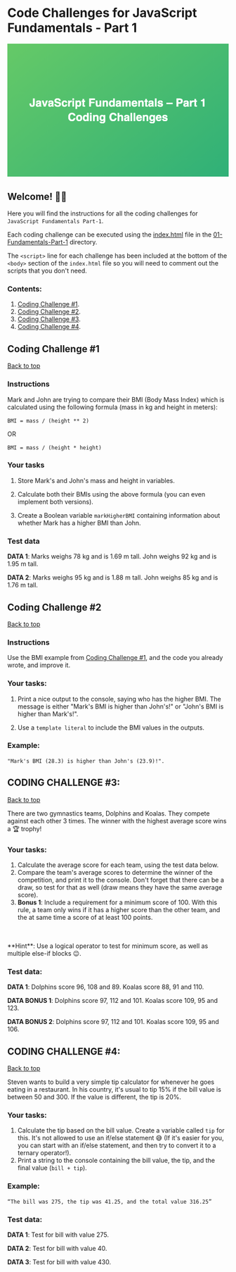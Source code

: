 # Code Challenges for JavaScript Fundamentals - Part 1

![JavaScript Fundamentals - Part 1 Coding Challenges](../images/js-fundamentals1.jpg)

## Welcome! 👋🏽

Here you will find the instructions for all the coding challenges for `JavaScript Fundamentals Part-1`.

Each coding challenge can be executed using the [index.html](./index.html) file in the [01-Fundamentals-Part-1](../01-Fundamentals-Part-1) directory.

The `<script>` line for each challenge has been included at the bottom of the `<body>` section of the `index.html` file so you will need to comment out the scripts that you don't need.

### Contents:

1. [Coding Challenge #1](#coding-challenge-1).
2. [Coding Challenge #2](#coding-challenge-2).
3. [Coding Challenge #3](#coding-challenge-3).
4. [Coding Challenge #4](#coding-challenge-4).

## Coding Challenge #1
[Back to top](#code-challenges-for-javascript-fundamentals---part-1)

### Instructions

Mark and John are trying to compare their BMI (Body Mass Index) which is calculated using the following formula (mass in kg and height in meters):

```
BMI = mass / (height ** 2)
```

OR

```
BMI = mass / (height * height)
```

### Your tasks

1. Store Mark's and John's mass and height in variables.

2. Calculate both their BMIs using the above formula (you can even implement both versions).

3. Create a Boolean variable `markHigherBMI` containing information about whether Mark has a higher BMI than John.

### Test data

**DATA 1**: Marks weighs 78 kg and is 1.69 m tall. John weighs 92 kg and is 1.95 m tall.

**DATA 2**: Marks weighs 95 kg and is 1.88 m tall. John weighs 85 kg and is 1.76 m tall.

## Coding Challenge #2
[Back to top](#code-challenges-for-javascript-fundamentals---part-1)

### Instructions

Use the BMI example from [Coding Challenge #1](#coding-challenge-1), and the code you already wrote, and improve it.

### Your tasks:

1. Print a nice output to the console, saying who has the higher BMI. The message is either "Mark's BMI is higher than John's!" or "John's BMI is higher than Mark's!".

2. Use a `template literal` to include the BMI values in the outputs.

### Example: 

```
"Mark's BMI (28.3) is higher than John's (23.9)!".
```

## CODING CHALLENGE #3:
[Back to top](#code-challenges-for-javascript-fundamentals---part-1)

There are two gymnastics teams, Dolphins and Koalas. They compete against each other 3 times. The winner with the highest average score wins a 🏆 trophy!

### Your tasks:

1. Calculate the average score for each team, using the test data below.
2. Compare the team's average scores to determine the winner of the competition, and print it to the console. Don't forget that there can be a draw, so test for that as well (draw means they have the same average score).
3. **Bonus 1**: Include a requirement for a minimum score of 100. With this rule, a team only wins if it has a higher score than the other team, and the at same time a score of at least 100 points.
<br>
<br>
**Hint**: Use a logical operator to test for minimum score, as well as multiple else-if blocks 😉.

### Test data:

**DATA 1**: Dolphins score 96, 108 and 89. Koalas score 88, 91 and 110.

**DATA BONUS 1**: Dolphins score 97, 112 and 101. Koalas score 109, 95 and 123.

**DATA BONUS 2**: Dolphins score 97, 112 and 101. Koalas score 109, 95 and 106.

## CODING CHALLENGE #4:
[Back to top](#code-challenges-for-javascript-fundamentals---part-1)

Steven wants to build a very simple tip calculator for whenever he goes eating in a restaurant. In his country, it's usual to tip 15% if the bill value is between 50 and 300. If the value is different, the tip is 20%.

### Your tasks:

1. Calculate the tip based on the bill value. Create a variable called `tip` for this. It's not allowed to use an if/else statement 😅 (If it's easier for you, you can start with an if/else statement, and then try to convert it to a ternary operator!).
2. Print a string to the console containing the bill value, the tip, and the final value (`bill + tip`).

### Example: 

```
“The bill was 275, the tip was 41.25, and the total value 316.25”
```

### Test data:

**DATA 1**: Test for bill with value 275.

**DATA 2**: Test for bill with value 40.

**DATA 3**: Test for bill with value 430.
